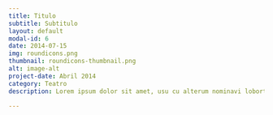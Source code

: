 ```yaml
---
title: Titulo
subtitle: Subtitulo
layout: default
modal-id: 6
date: 2014-07-15
img: roundicons.png
thumbnail: roundicons-thumbnail.png
alt: image-alt
project-date: Abril 2014
category: Teatro
description: Lorem ipsum dolor sit amet, usu cu alterum nominavi lobortis. At duo novum diceret. Tantas apeirian vix et, usu sanctus postulant inciderint ut, populo diceret necessitatibus in vim. Cu eum dicam feugiat noluisse.

---
```

